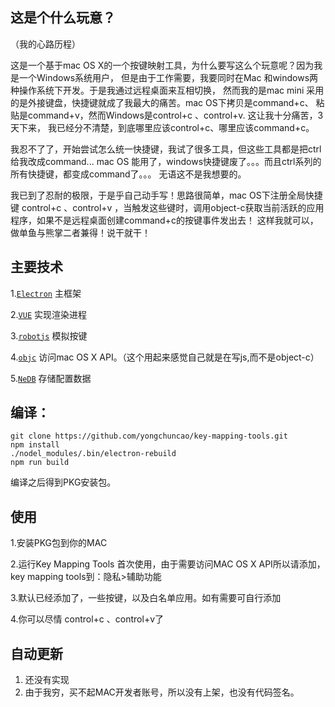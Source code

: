 ## 这是个什么玩意？
（我的心路历程）

这是一个基于mac OS X的一个按键映射工具，为什么要写这么个玩意呢？因为我是一个Windows系统用户，
但是由于工作需要，我要同时在Mac 和windows两种操作系统下开发。于是我通过远程桌面来互相切换，
然而我的是mac mini 采用的是外接键盘，快捷键就成了我最大的痛苦。mac OS下拷贝是command+c、
粘贴是command+v，然而Windows是control+c 、control+v. 这让我十分痛苦，3天下来，
我已经分不清楚，到底哪里应该control+c、哪里应该command+c。
     
我忍不了了，开始尝试怎么统一快捷键，我试了很多工具，但这些工具都是把ctrl给我改成command...
mac OS 能用了，windows快捷键废了。。。而且ctrl系列的所有快捷键，都变成command了。。。
无语这不是我想要的。

我已到了忍耐的极限，于是乎自己动手写！思路很简单，mac OS下注册全局快捷键 control+c 、control+v
，当触发这些键时，调用object-c获取当前活跃的应用程序，如果不是远程桌面创建command+c的按键事件发出去！
这样我就可以，做单鱼与熊掌二者兼得！说干就干！

## 主要技术
1.[`Electron`](https://github.com/electron/electron) 主框架
   
2.[`VUE`](https://github.com/vuejs/vue) 实现渲染进程
  
3.[`robotjs`](https://github.com/octalmage/robotjs) 模拟按键
  
4.[`objc`](https://github.com/lukaskollmer/objc) 访问mac OS X API。（这个用起来感觉自己就是在写js,而不是object-c）

5.[`NeDB`](https://github.com/louischatriot/nedb) 存储配置数据
 
## 编译：
    git clone https://github.com/yongchuncao/key-mapping-tools.git
    npm install
    ./nodel_modules/.bin/electron-rebuild
    npm run build
    
 编译之后得到PKG安装包。
 
 ## 使用
 
 1.安装PKG包到你的MAC
 
 2.运行Key Mapping Tools 首次使用，由于需要访问MAC OS X API所以请添加，key mapping tools到：隐私>辅助功能
 
 3.默认已经添加了，一些按键，以及白名单应用。如有需要可自行添加
 
 4.你可以尽情 control+c 、control+v了
 
## 自动更新
1. 还没有实现
2. 由于我穷，买不起MAC开发者账号，所以没有上架，也没有代码签名。

